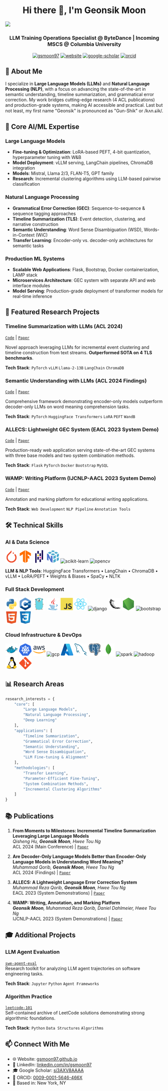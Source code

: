 <h1 align="center">Hi there 👋, I'm Geonsik Moon</h1>

![](https://komarev.com/ghpvc/?username=gsmoon97&style=flat-square)

<h3 align="center">LLM Training Operations Specialist @ ByteDance | Incoming MSCS @ Columbia University</h5>

<p align="center">
<a href="https://linkedin.com/in/gsmoon97" target="blank"><img align="center" src="https://raw.githubusercontent.com/rahuldkjain/github-profile-readme-generator/master/src/images/icons/Social/linked-in-alt.svg" alt="gsmoon97" height="30" width="40" /></a>
<a href="https://gsmoon97.github.io" target="blank"><img align="center" src="https://upload.wikimedia.org/wikipedia/commons/4/4d/Globe_icon_soft_black.svg" alt="website" height="30" width="40" /></a>
<a href="https://scholar.google.com/citations?user=si3AXV8AAAAJ" target="blank"><img align="center" src="https://upload.wikimedia.org/wikipedia/commons/c/c7/Google_Scholar_logo.svg" alt="google-scholar" height="30" width="40" /></a>
<a href="https://orcid.org/0009-0001-5646-466X" target="blank"><img align="center" src="https://upload.wikimedia.org/wikipedia/commons/0/06/ORCID_iD.svg" alt="orcid" height="30" width="40" /></a>
</p>

## 🎯 About Me

I specialize in **Large Language Models (LLMs)** and **Natural Language Processing (NLP)**, with a focus on advancing the state-of-the-art in semantic understanding, timeline summarization, and grammatical error correction. My work bridges cutting-edge research (4 ACL publications) and production-grade systems, making AI accessible and practical. Last but not least, my first name "Geonsik" is pronounced as "Gun-Shik" or /kʌn.ɕik/.

## 🚀 Core AI/ML Expertise

### Large Language Models
- **Fine-tuning & Optimization**: LoRA-based PEFT, 4-bit quantization, hyperparameter tuning with W&B
- **Model Deployment**: vLLM serving, LangChain pipelines, ChromaDB integration
- **Models**: Mistral, Llama 2/3, FLAN-T5, GPT family
- **Research**: Incremental clustering algorithms using LLM-based pairwise classification

### Natural Language Processing
- **Grammatical Error Correction (GEC)**: Sequence-to-sequence & sequence tagging approaches
- **Timeline Summarization (TLS)**: Event detection, clustering, and narrative construction
- **Semantic Understanding**: Word Sense Disambiguation (WSD), Words-in-Context (WiC)
- **Transfer Learning**: Encoder-only vs. decoder-only architectures for semantic tasks

### Production ML Systems
- **Scalable Web Applications**: Flask, Bootstrap, Docker containerization, LAMP stack
- **Microservices Architecture**: GEC system with separate API and web interface modules
- **Model Serving**: Production-grade deployment of transformer models for real-time inference

## 🔬 Featured Research Projects

### Timeline Summarization with LLMs (ACL 2024)
[`Code`](https://github.com/gsmoon97/LLM-TLS) | [`Paper`](https://aclanthology.org/2024.acl-long.390/)

Novel approach leveraging LLMs for incremental event clustering and timeline construction from text streams. **Outperformed SOTA on 4 TLS benchmarks**.

**Tech Stack**: `PyTorch` `vLLM` `Llama-2-13B` `LangChain` `ChromaDB`

### Semantic Understanding with LLMs (ACL 2024 Findings)
[`Code`](https://github.com/gsmoon97/llm-semantic-understanding) | [`Paper`](https://aclanthology.org/2024.findings-acl.967/)

Comprehensive framework demonstrating encoder-only models outperform decoder-only LLMs on word meaning comprehension tasks.

**Tech Stack**: `PyTorch` `HuggingFace Transformers` `LoRA` `PEFT` `WandB`

### ALLECS: Lightweight GEC System (EACL 2023 System Demo)
[`Code`](https://github.com/nusnlp/ALLECS) | [`Paper`](https://aclanthology.org/2023.eacl-demo.32/)

Production-ready web application serving state-of-the-art GEC systems with three base models and two system combination methods.

**Tech Stack**: `Flask` `PyTorch` `Docker` `Bootstrap` `MySQL`

### WAMP: Writing Platform (IJCNLP-AACL 2023 System Demo)
[`Code`](https://github.com/nusnlp/WAMP) | [`Paper`]()

Annotation and marking platform for educational writing applications.

**Tech Stack**: `Web Development` `NLP Pipeline` `Annotation Tools`

## 🛠️ Technical Skills

### AI & Data Science
<p align="left">
  <img src="https://raw.githubusercontent.com/devicons/devicon/master/icons/pytorch/pytorch-original.svg" alt="pytorch" width="40" height="40"/>
  <img src="https://raw.githubusercontent.com/devicons/devicon/master/icons/tensorflow/tensorflow-original.svg" alt="tensorflow" width="40" height="40"/>
  <img src="https://raw.githubusercontent.com/devicons/devicon/master/icons/pandas/pandas-original.svg" alt="pandas" width="40" height="40"/>
  <img src="https://raw.githubusercontent.com/devicons/devicon/master/icons/numpy/numpy-original.svg" alt="numpy" width="40" height="40"/>
  <img src="https://upload.wikimedia.org/wikipedia/commons/0/05/Scikit_learn_logo_small.svg" alt="scikit-learn" width="40" height="40"/>
  <img src="https://www.vectorlogo.zone/logos/opencv/opencv-icon.svg" alt="opencv" width="40" height="40"/>
</p>

**LLM & NLP Tools**: HuggingFace Transformers • LangChain • ChromaDB • vLLM • LoRA/PEFT • Weights & Biases • SpaCy • NLTK

### Full Stack Development
<p align="left">
  <img src="https://raw.githubusercontent.com/devicons/devicon/master/icons/python/python-original.svg" alt="python" width="40" height="40"/>
  <img src="https://raw.githubusercontent.com/devicons/devicon/master/icons/cplusplus/cplusplus-original.svg" alt="cplusplus" width="40" height="40"/>
  <img src="https://raw.githubusercontent.com/devicons/devicon/master/icons/go/go-original.svg" alt="golang" width="40" height="40"/>
  <img src="https://raw.githubusercontent.com/devicons/devicon/master/icons/java/java-original.svg" alt="java" width="40" height="40"/>
  <img src="https://raw.githubusercontent.com/devicons/devicon/master/icons/javascript/javascript-original.svg" alt="javascript" width="40" height="40"/>
  <img src="https://raw.githubusercontent.com/devicons/devicon/master/icons/react/react-original.svg" alt="react" width="40" height="40"/>
  <img src="https://cdn.worldvectorlogo.com/logos/django.svg" alt="django" width="40" height="40"/>
  <img src="https://raw.githubusercontent.com/devicons/devicon/master/icons/flask/flask-original.svg" alt="flask" width="40" height="40"/>
  <img src="https://raw.githubusercontent.com/devicons/devicon/master/icons/nodejs/nodejs-original.svg" alt="nodejs" width="40" height="40"/>
  <img src="https://upload.wikimedia.org/wikipedia/commons/b/b2/Bootstrap_logo.svg" alt="bootstrap" width="40" height="40"/>
  <img src="https://raw.githubusercontent.com/devicons/devicon/master/icons/html5/html5-original.svg" alt="html5" width="40" height="40"/>
  <img src="https://raw.githubusercontent.com/devicons/devicon/master/icons/css3/css3-original.svg" alt="css3" width="40" height="40"/>
</p>

### Cloud Infrastructure & DevOps
<p align="left">
  <img src="https://raw.githubusercontent.com/devicons/devicon/master/icons/docker/docker-original.svg" alt="docker" width="40" height="40"/>
  <img src="https://raw.githubusercontent.com/devicons/devicon/master/icons/kubernetes/kubernetes-plain.svg" alt="kubernetes" width="40" height="40"/>
  <img src="https://raw.githubusercontent.com/devicons/devicon/master/icons/amazonwebservices/amazonwebservices-original-wordmark.svg" alt="aws" width="40" height="40"/>
  <img src="https://www.vectorlogo.zone/logos/google_cloud/google_cloud-icon.svg" alt="gcp" width="40" height="40"/>
  <img src="https://raw.githubusercontent.com/devicons/devicon/master/icons/azure/azure-original.svg" alt="azure" width="40" height="40"/>
  <img src="https://raw.githubusercontent.com/devicons/devicon/master/icons/mysql/mysql-original.svg" alt="mysql" width="40" height="40"/>
  <img src="https://raw.githubusercontent.com/devicons/devicon/master/icons/postgresql/postgresql-original.svg" alt="postgresql" width="40" height="40"/>
  <img src="https://raw.githubusercontent.com/devicons/devicon/master/icons/mongodb/mongodb-original.svg" alt="mongodb" width="40" height="40"/>
  <img src="https://www.vectorlogo.zone/logos/apache_spark/apache_spark-icon.svg" alt="spark" width="40" height="40"/>
  <img src="https://www.vectorlogo.zone/logos/apache_hadoop/apache_hadoop-icon.svg" alt="hadoop" width="40" height="40"/>
  <img src="https://raw.githubusercontent.com/devicons/devicon/master/icons/linux/linux-original.svg" alt="linux" width="40" height="40"/>
  <img src="https://raw.githubusercontent.com/devicons/devicon/master/icons/git/git-original.svg" alt="git" width="40" height="40"/>
</p>

## 📊 Research Areas

```python
research_interests = {
    "core": [
        "Large Language Models",
        "Natural Language Processing",
        "Deep Learning"
    ],
    "applications": [
        "Timeline Summarization",
        "Grammatical Error Correction",
        "Semantic Understanding",
        "Word Sense Disambiguation",
        "LLM Fine-tuning & Alignment"
    ],
    "methodologies": [
        "Transfer Learning",
        "Parameter-Efficient Fine-Tuning",
        "System Combination Methods",
        "Incremental Clustering Algorithms"
    ]
}
```

## 📚 Publications

1. **From Moments to Milestones: Incremental Timeline Summarization Leveraging Large Language Models**  
   *Qisheng Hu, **Geonsik Moon**, Hwee Tou Ng*  
   ACL 2024 (Main Conference) | [`Paper`](https://aclanthology.org/2024.acl-long.390/)

2. **Are Decoder-Only Language Models Better than Encoder-Only Language Models in Understanding Word Meaning?**  
   *Muhammad Qorib, **Geonsik Moon**, Hwee Tou Ng*  
   ACL 2024 (Findings) | [`Paper`](https://aclanthology.org/2024.findings-acl.967/)

3. **ALLECS: A Lightweight Language Error Correction System**  
   *Muhammad Reza Qorib, **Geonsik Moon**, Hwee Tou Ng*  
   EACL 2023 (System Demonstrations) | [`Paper`](https://aclanthology.org/2023.eacl-demo.32/)

4. **WAMP: Writing, Annotation, and Marking Platform**  
   ***Geonsik Moon**, Muhammad Reza Qorib, Daniel Dahlmeier, Hwee Tou Ng*  
   IJCNLP-AACL 2023 (System Demonstrations) | [`Paper`](https://aclanthology.org/2023.ijcnlp-demo.8.pdf)

## 🎓 Additional Projects

### LLM Agent Evaluation
[`swe-agent-eval`](https://github.com/gsmoon97/swe-agent-eval)  
Research toolkit for analyzing LLM agent trajectories on software engineering tasks.

**Tech Stack**: `Jupyter` `Python` `Agent Frameworks`

### Algorithm Practice
[`leetcode-101`](https://github.com/gsmoon97/leetcode-101)  
Self-contained archive of LeetCode solutions demonstrating strong algorithmic foundations.

**Tech Stack**: `Python` `Data Structures` `Algorithms`

## 📫 Connect With Me

- 🌐 Website: [gsmoon97.github.io](https://gsmoon97.github.io)
- 💼 LinkedIn: [linkedin.com/in/gsmoon97](https://linkedin.com/in/gsmoon97)
- 🎓 Google Scholar: [si3AXV8AAAA](https://scholar.google.com/citations?user=si3AXV8AAAAJ)
- 🔬 ORCID: [0009-0001-5646-466X](https://orcid.org/0009-0001-5646-466X)
- 📧 Based in: New York, NY